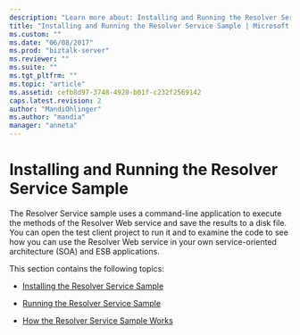 ```yaml
---
description: "Learn more about: Installing and Running the Resolver Service Sample"
title: "Installing and Running the Resolver Service Sample | Microsoft Docs"
ms.custom: ""
ms.date: "06/08/2017"
ms.prod: "biztalk-server"
ms.reviewer: ""
ms.suite: ""
ms.tgt_pltfrm: ""
ms.topic: "article"
ms.assetid: cefb8d97-3748-4920-b01f-c232f2569142
caps.latest.revision: 2
author: "MandiOhlinger"
ms.author: "mandia"
manager: "anneta"
---
```

# Installing and Running the Resolver Service Sample
The Resolver Service sample uses a command-line application to execute the methods of the Resolver Web service and save the results to a disk file. You can open the test client project to run it and to examine the code to see how you can use the Resolver Web service in your own service-oriented architecture (SOA) and ESB applications.  
  
 This section contains the following topics:  
  
-   [Installing the Resolver Service Sample](../esb-toolkit/installing-the-resolver-service-sample.md)  
  
-   [Running the Resolver Service Sample](../esb-toolkit/running-the-resolver-service-sample.md)  
  
-   [How the Resolver Service Sample Works](../esb-toolkit/how-the-resolver-service-sample-works.md)
